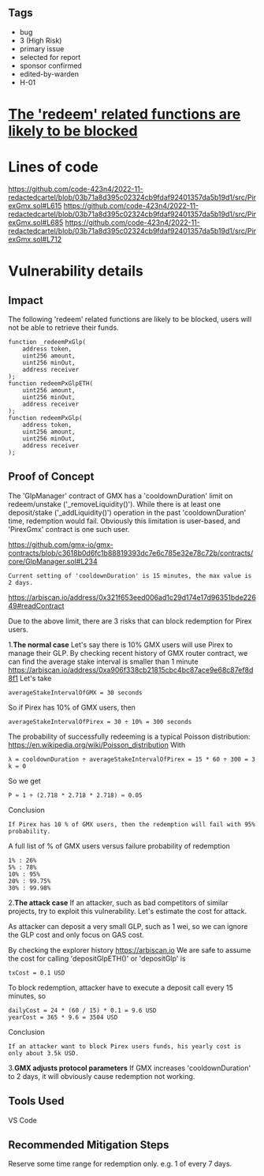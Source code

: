 ## Tags

- bug
- 3 (High Risk)
- primary issue
- selected for report
- sponsor confirmed
- edited-by-warden
- H-01

# [The 'redeem' related functions are likely to be blocked](https://github.com/code-423n4/2022-11-redactedcartel-findings/issues/113) 

# Lines of code

https://github.com/code-423n4/2022-11-redactedcartel/blob/03b71a8d395c02324cb9fdaf92401357da5b19d1/src/PirexGmx.sol#L615
https://github.com/code-423n4/2022-11-redactedcartel/blob/03b71a8d395c02324cb9fdaf92401357da5b19d1/src/PirexGmx.sol#L685
https://github.com/code-423n4/2022-11-redactedcartel/blob/03b71a8d395c02324cb9fdaf92401357da5b19d1/src/PirexGmx.sol#L712


# Vulnerability details

## Impact
The following 'redeem' related functions are likely to be blocked, users will not be able to retrieve their funds.
```
function _redeemPxGlp(
    address token,
    uint256 amount,
    uint256 minOut,
    address receiver
);
function redeemPxGlpETH(
    uint256 amount,
    uint256 minOut,
    address receiver
);
function redeemPxGlp(
    address token,
    uint256 amount,
    uint256 minOut,
    address receiver
);
```

## Proof of Concept
The 'GlpManager' contract of GMX has a 'cooldownDuration' limit on redeem/unstake ('_removeLiquidity()'). While there is at least one deposit/stake ('_addLiquidity()') operation in the past 'cooldownDuration' time, redemption would fail. Obviously this limitation is user-based,  and 'PirexGmx' contract is one such user.

https://github.com/gmx-io/gmx-contracts/blob/c3618b0d6fc1b88819393dc7e6c785e32e78c72b/contracts/core/GlpManager.sol#L234

```
Current setting of 'cooldownDuration' is 15 minutes, the max value is 2 days.
```
https://arbiscan.io/address/0x321f653eed006ad1c29d174e17d96351bde22649#readContract

Due to the above limit, there are 3 risks that can block redemption for Pirex users.

1.__The normal case__
Let's say there is 10% GMX users will use Pirex to manage their GLP. 
By checking recent history of GMX router contract, we can find the average stake interval is smaller than 1 minute
https://arbiscan.io/address/0xa906f338cb21815cbc4bc87ace9e68c87ef8d8f1
Let's take
```
averageStakeIntervalOfGMX = 30 seconds
```
So if Pirex has 10% of GMX users, then
```
averageStakeIntervalOfPirex = 30 ÷ 10% = 300 seconds
```
The probability of successfully redeeming is a typical Poisson distribution: https://en.wikipedia.org/wiki/Poisson_distribution
With
```
λ = cooldownDuration ÷ averageStakeIntervalOfPirex = 15 * 60 ÷ 300 = 3
k = 0
```
So we get
```
P ≈ 1 ÷ (2.718 * 2.718 * 2.718) ≈ 0.05 
```
Conclusion
```
If Pirex has 10 % of GMX users, then the redemption will fail with 95% probability.
```

A full list of % of GMX users versus failure probability of redemption
```
1% : 26%
5% : 78%
10% : 95%
20% : 99.75%
30% : 99.98%
```

2.__The attack case__
If an attacker, such as bad competitors of similar projects, try to exploit this vulnerability. Let's estimate the cost for attack.

As attacker can deposit a very small GLP, such as 1 wei, so we can ignore the GLP cost and only focus on GAS cost.

By checking the explorer history https://arbiscan.io
We are safe to assume the cost for calling 'depositGlpETH()' or 'depositGlp' is
```
txCost = 0.1 USD
```

To block redemption, attacker have to execute a deposit call every 15 minutes, so
```
dailyCost = 24 * (60 / 15) * 0.1 = 9.6 USD
yearCost = 365 * 9.6 = 3504 USD
```
Conclusion
```
If an attacker want to block Pirex users funds, his yearly cost is only about 3.5k USD.
```

3.__GMX adjusts protocol parameters__
If GMX increases 'cooldownDuration' to 2 days, it will obviously cause redemption not working.

## Tools Used
VS Code

## Recommended Mitigation Steps
Reserve some time range for redemption only. e.g. 1 of every 7 days.